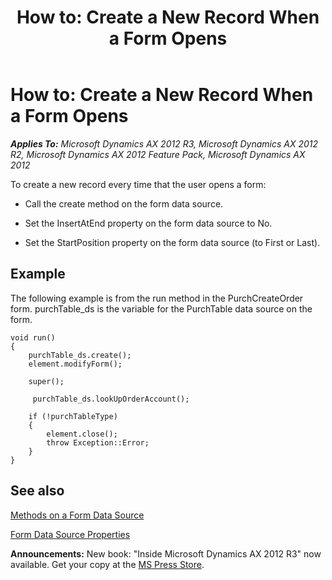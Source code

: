 ﻿---
title: 'How to: Create a New Record When a Form Opens'
TOCTitle: 'How to: Create a New Record When a Form Opens'
ms:assetid: 7ec6785f-71f3-4724-8b90-bc77d7814beb
ms:mtpsurl: https://msdn.microsoft.com/en-us/library/Aa642442(v=AX.60)
ms:contentKeyID: 35246125
ms.date: 05/18/2015
mtps_version: v=AX.60
---

# How to: Create a New Record When a Form Opens 


_**Applies To:** Microsoft Dynamics AX 2012 R3, Microsoft Dynamics AX 2012 R2, Microsoft Dynamics AX 2012 Feature Pack, Microsoft Dynamics AX 2012_

To create a new record every time that the user opens a form:

  - Call the create method on the form data source.

  - Set the InsertAtEnd property on the form data source to No.

  - Set the StartPosition property on the form data source (to First or Last).

## Example

The following example is from the run method in the PurchCreateOrder form. purchTable\_ds is the variable for the PurchTable data source on the form.

    void run()
    {
        purchTable_ds.create();
        element.modifyForm();
     
        super();
    
         purchTable_ds.lookUpOrderAccount();
     
        if (!purchTableType)
        {
            element.close();
            throw Exception::Error;
        }
    } 

## See also

[Methods on a Form Data Source](methods-on-a-form-data-source.md)

[Form Data Source Properties](form-data-source-properties.md)

  
**Announcements:** New book: "Inside Microsoft Dynamics AX 2012 R3" now available. Get your copy at the [MS Press Store](https://www.microsoftpressstore.com/store/inside-microsoft-dynamics-ax-2012-r3-9780735685109).

